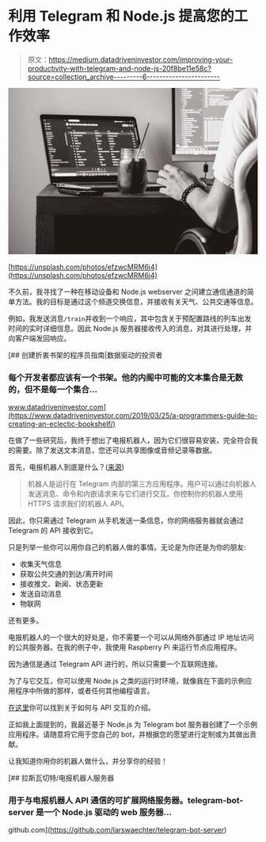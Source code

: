 # 利用 Telegram 和 Node.js 提高您的工作效率

> 原文：<https://medium.datadriveninvestor.com/improving-your-productivity-with-telegram-and-node-js-20f8be11e58c?source=collection_archive---------6----------------------->

![](img/c601183d13b829fd72f89c3712785c37.png)

[https://unsplash.com/photos/efzwcMRM6j4](https://unsplash.com/photos/efzwcMRM6j4)

不久前，我寻找了一种在移动设备和 Node.js webserver 之间建立通信通道的简单方法。我的目标是通过这个频道交换信息，并接收有关天气、公共交通等信息。

例如，我发送消息`/train`并收到一个响应，其中包含关于预配置路线的列车出发时间的实时详细信息。因此 Node.js 服务器接收传入的消息，对其进行处理，并向客户端发回响应。

[](https://www.datadriveninvestor.com/2019/03/25/a-programmers-guide-to-creating-an-eclectic-bookshelf/) [## 创建折衷书架的程序员指南|数据驱动的投资者

### 每个开发者都应该有一个书架。他的内阁中可能的文本集合是无数的，但不是每一个集合…

www.datadriveninvestor.com](https://www.datadriveninvestor.com/2019/03/25/a-programmers-guide-to-creating-an-eclectic-bookshelf/) 

在做了一些研究后，我终于想出了电报机器人，因为它们很容易安装，完全符合我的需要。除了发送文本消息，您还可以共享图像或音频记录等数据。

首先，电报机器人到底是什么？([来源](https://core.telegram.org/bots))

> 机器人是运行在 Telegram 内部的第三方应用程序。用户可以通过向机器人发送消息、命令和内嵌请求来与它们进行交互。你控制你的机器人使用 HTTPS 请求我们的机器人 API。

因此，你只需通过 Telegram 从手机发送一条信息，你的网络服务器就会通过 Telegram 的 API 接收到它。

只是列举一些你可以用你自己的机器人做的事情。无论是为你还是为你的朋友:

*   收集天气信息
*   获取公共交通的到达/离开时间
*   接收推文、新闻、状态更新
*   发送自动消息
*   物联网

还有更多。

电报机器人的一个很大的好处是，你不需要一个可以从网络外部通过 IP 地址访问的公共服务器。在我的例子中，我使用 Raspberry Pi 来运行节点应用程序。

因为通信是通过 Telegram API 进行的，所以只需要一个互联网连接。

为了与它交互，你可以使用 Node.js 之类的运行时环境，就像我在下面的示例应用程序中所做的那样，或者任何其他编程语言。

[在这里](https://core.telegram.org/bots/api)你可以找到关于如何与 API 交互的介绍。

正如我上面提到的，我最近基于 Node.js 为 Telegram bot 服务器创建了一个示例应用程序。请随意将它用于您自己的 bot，并根据您的愿望进行定制或为其做出贡献。

让我知道你用你的机器人做什么，并分享你的经验！

[](https://github.com/larswaechter/telegram-bot-server) [## 拉斯瓦切特/电报机器人服务器

### 用于与电报机器人 API 通信的可扩展网络服务器。telegram-bot-server 是一个 Node.js 驱动的 web 服务器…

github.com](https://github.com/larswaechter/telegram-bot-server)